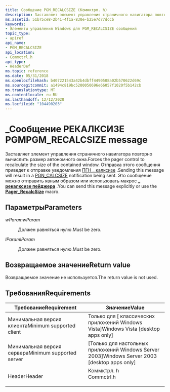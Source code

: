 ```yaml
---
title: Сообщение PGM_RECALCSIZE (Коммктрл. h)
description: Заставляет элемент управления страничного навигатора повторно вычислить размер автономного окна. Отправка этого сообщения приведет к \_ отправке уведомления ПГН калксизе. Это сообщение можно отправить явным образом или использовать \_ макрос Рекалксизе пейджера.
ms.assetid: 51b75ce8-2b41-4f1a-830e-b25e7d77dccb
keywords:
- Элементы управления Windows для PGM_RECALCSIZE сообщений
topic_type:
- apiref
api_name:
- PGM_RECALCSIZE
api_location:
- Commctrl.h
api_type:
- HeaderDef
ms.topic: reference
ms.date: 05/31/2018
ms.openlocfilehash: b407221543a42b4dbff4490508a02b570622d69c
ms.sourcegitcommit: a1494c819bc5200050696e66057f1020f5b142cb
ms.translationtype: MT
ms.contentlocale: ru-RU
ms.lasthandoff: 12/12/2020
ms.locfileid: "104490203"
---
```

# <a name="pgm_recalcsize-message"></a><span data-ttu-id="d36c2-106">\_Сообщение РЕКАЛКСИЗЕ PGM</span><span class="sxs-lookup"><span data-stu-id="d36c2-106">PGM\_RECALCSIZE message</span></span>

<span data-ttu-id="d36c2-107">Заставляет элемент управления страничного навигатора повторно вычислить размер автономного окна.</span><span class="sxs-lookup"><span data-stu-id="d36c2-107">Forces the pager control to recalculate the size of the contained window.</span></span> <span data-ttu-id="d36c2-108">Отправка этого сообщения приведет к отправке уведомления [ПГН \_ калксизе](pgn-calcsize.md) .</span><span class="sxs-lookup"><span data-stu-id="d36c2-108">Sending this message will result in a [PGN\_CALCSIZE](pgn-calcsize.md) notification being sent.</span></span> <span data-ttu-id="d36c2-109">Это сообщение можно отправить явным образом или использовать макрос [**\_ рекалксизе пейджера**](/windows/desktop/api/Commctrl/nf-commctrl-pager_recalcsize) .</span><span class="sxs-lookup"><span data-stu-id="d36c2-109">You can send this message explicitly or use the [**Pager\_RecalcSize**](/windows/desktop/api/Commctrl/nf-commctrl-pager_recalcsize) macro.</span></span>

## <a name="parameters"></a><span data-ttu-id="d36c2-110">Параметры</span><span class="sxs-lookup"><span data-stu-id="d36c2-110">Parameters</span></span>

<dl> <dt>

<span data-ttu-id="d36c2-111">*wParam*</span><span class="sxs-lookup"><span data-stu-id="d36c2-111">*wParam*</span></span> 
</dt> <dd><span data-ttu-id="d36c2-112">Должен равняться нулю.</span><span class="sxs-lookup"><span data-stu-id="d36c2-112">Must be zero.</span></span></dd> <dt>

<span data-ttu-id="d36c2-113">*lParam*</span><span class="sxs-lookup"><span data-stu-id="d36c2-113">*lParam*</span></span> 
</dt> <dd><span data-ttu-id="d36c2-114">Должен равняться нулю.</span><span class="sxs-lookup"><span data-stu-id="d36c2-114">Must be zero.</span></span></dd> </dl>

## <a name="return-value"></a><span data-ttu-id="d36c2-115">Возвращаемое значение</span><span class="sxs-lookup"><span data-stu-id="d36c2-115">Return value</span></span>

<span data-ttu-id="d36c2-116">Возвращаемое значение не используется.</span><span class="sxs-lookup"><span data-stu-id="d36c2-116">The return value is not used.</span></span>

## <a name="requirements"></a><span data-ttu-id="d36c2-117">Требования</span><span class="sxs-lookup"><span data-stu-id="d36c2-117">Requirements</span></span>



| <span data-ttu-id="d36c2-118">Требование</span><span class="sxs-lookup"><span data-stu-id="d36c2-118">Requirement</span></span> | <span data-ttu-id="d36c2-119">Значение</span><span class="sxs-lookup"><span data-stu-id="d36c2-119">Value</span></span> |
|-------------------------------------|---------------------------------------------------------------------------------------|
| <span data-ttu-id="d36c2-120">Минимальная версия клиента</span><span class="sxs-lookup"><span data-stu-id="d36c2-120">Minimum supported client</span></span><br/> | <span data-ttu-id="d36c2-121">Только для \[ классических приложений Windows Vista\]</span><span class="sxs-lookup"><span data-stu-id="d36c2-121">Windows Vista \[desktop apps only\]</span></span><br/>                                        |
| <span data-ttu-id="d36c2-122">Минимальная версия сервера</span><span class="sxs-lookup"><span data-stu-id="d36c2-122">Minimum supported server</span></span><br/> | <span data-ttu-id="d36c2-123">\[Только для настольных приложений Windows Server 2003\]</span><span class="sxs-lookup"><span data-stu-id="d36c2-123">Windows Server 2003 \[desktop apps only\]</span></span><br/>                                  |
| <span data-ttu-id="d36c2-124">Header</span><span class="sxs-lookup"><span data-stu-id="d36c2-124">Header</span></span><br/>                   | <dl> <span data-ttu-id="d36c2-125"><dt>Коммктрл. h</dt></span><span class="sxs-lookup"><span data-stu-id="d36c2-125"><dt>Commctrl.h</dt></span></span> </dl> |



 

 





